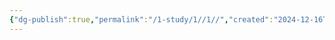 ```yaml
---
{"dg-publish":true,"permalink":"/1-study/1//1//","created":"2024-12-16T17:09:21.414+09:00","updated":"2025-06-03T20:07:19.677+09:00"}
---
```


